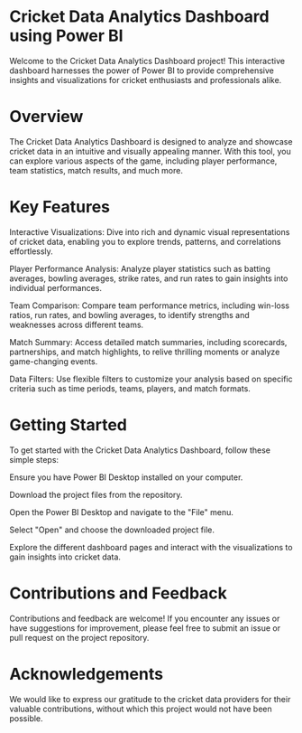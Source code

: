 # Cricket Data Analytics Dashboard using Power BI

Welcome to the Cricket Data Analytics Dashboard project! This interactive dashboard harnesses the power of Power BI to provide comprehensive insights and visualizations for cricket enthusiasts and professionals alike.


# Overview

The Cricket Data Analytics Dashboard is designed to analyze and showcase cricket data in an intuitive and visually appealing manner. With this tool, you can explore various aspects of the game, including player performance, team statistics, match results, and much more.

# Key Features

Interactive Visualizations: Dive into rich and dynamic visual representations of cricket data, enabling you to explore trends, patterns, and correlations effortlessly.

Player Performance Analysis: Analyze player statistics such as batting averages, bowling averages, strike rates, and run rates to gain insights into individual performances.

Team Comparison: Compare team performance metrics, including win-loss ratios, run rates, and bowling averages, to identify strengths and weaknesses across different teams.

Match Summary: Access detailed match summaries, including scorecards, partnerships, and match highlights, to relive thrilling moments or analyze game-changing events.

Data Filters: Use flexible filters to customize your analysis based on specific criteria such as time periods, teams, players, and match formats.


# Getting Started

To get started with the Cricket Data Analytics Dashboard, follow these simple steps:

Ensure you have Power BI Desktop installed on your computer.

Download the project files from the repository.

Open the Power BI Desktop and navigate to the "File" menu.

Select "Open" and choose the downloaded project file.

Explore the different dashboard pages and interact with the visualizations to gain insights into cricket data.


# Contributions and Feedback

Contributions and feedback are welcome! If you encounter any issues or have suggestions for improvement, please feel free to submit an issue or pull request on the project repository.


# Acknowledgements

We would like to express our gratitude to the cricket data providers for their valuable contributions, without which this project would not have been possible.
